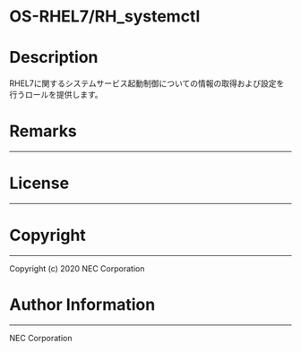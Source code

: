 OS-RHEL7/RH_systemctl
=======================================================
# Description
RHEL7に関するシステムサービス起動制御についての情報の取得および設定を行うロールを提供します。

# Remarks
-------

# License
-------

# Copyright
---------
Copyright (c) 2020 NEC Corporation

# Author Information
------------------
NEC Corporation
